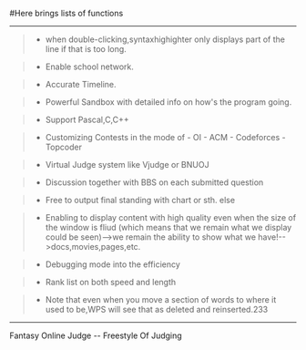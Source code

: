 #Here brings lists of functions

***

>* when double-clicking,syntaxhighighter only displays part of the line if that is too long.

>* Enable school network.

>* Accurate Timeline.

>* Powerful Sandbox with detailed info on how's the program going.

>* Support Pascal,C,C++

>* Customizing Contests in the mode of 
	- OI
	- ACM
	- Codeforces
	- Topcoder
	
>* Virtual Judge system like Vjudge or BNUOJ

>* Discussion together with BBS on each submitted question

>* Free to output final standing with chart or sth. else

>* Enabling to display content with high quality even when the size of the window is fliud
(which means that we remain what we display could be seen)-->we remain the ability to show what we have!-->docs,movies,pages,etc.

>* Debugging mode into the efficiency

>* Rank list on both speed and length

>* Note that even when you move a section of words to where it used to be,WPS will see that as deleted and reinserted.233

***

Fantasy Online Judge -- Freestyle Of Judging